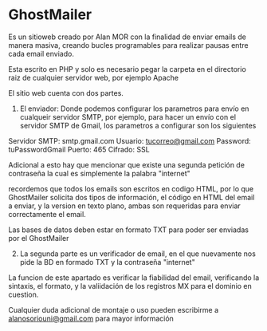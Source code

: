 # GhostMailer

Es un sitioweb creado por Alan MOR con la finalidad de enviar emails de manera masiva, creando bucles programables para realizar pausas entre cada email enviado.

Esta escrito en PHP y solo es necesario pegar la carpeta en el directorio raiz de cualquier servidor web, por ejemplo Apache

El sitio web cuenta con dos partes.

1. El enviador: Donde podemos configurar los parametros para envío en cualqueir servidor SMTP, por ejemplo, para hacer un envío con el servidor SMTP de Gmail, los parametros a configurar son los siguientes

Servidor SMTP: smtp.gmail.com
Usuario: tucorreo@gmail.com
Password: tuPasswordGmail
Puerto: 465
Cifrado: SSL


Adicional a esto hay que mencionar que existe una segunda petición de contraseña la cual es simplemente la palabra "internet"

recordemos que todos los emails son escritos en codigo HTML, por lo que GhostMailer solicita dos tipos de información, el código en HTML del email a enviar,  y la version en texto plano, ambas son requeridas para enviar correctamente el email.


Las bases de datos deben estar en formato TXT para poder ser enviadas por el GhostMailer

2. La segunda parte es un verificador de email, en el que nuevamente nos pide la BD en formado TXT y la contraseña "internet"

La funcion de este apartado es verificar la fiabilidad del email, verificando la sintaxis, el formato, y la valiidación de los registros MX para el dominio en cuestion.


Cualquier duda adicional de montaje o uso pueden escribirme a alanosoriouni@gmail.com para mayor información
